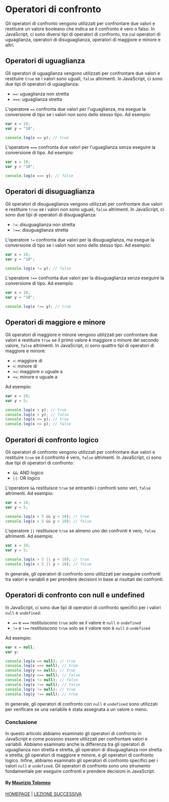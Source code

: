 # Operatori di confronto

Gli operatori di confronto vengono utilizzati per confrontare due valori e restituire un valore booleano che indica se il confronto è vero o falso. In JavaScript, ci sono diversi tipi di operatori di confronto, tra cui operatori di uguaglianza, operatori di disuguaglianza, operatori di maggiore e minore e altri.

## Operatori di uguaglianza

Gli operatori di uguaglianza vengono utilizzati per confrontare due valori e restituire `true` se i valori sono uguali, `false` altrimenti. In JavaScript, ci sono due tipi di operatori di uguaglianza:

- `==`: uguaglianza non stretta
- `===`: uguaglianza stretta

L'operatore `==` confronta due valori per l'uguaglianza, ma esegue la conversione di tipo se i valori non sono dello stesso tipo. Ad esempio:

```javascript
var x = 10;
var y = "10";

console.log(x == y); // true
```

L'operatore `===` confronta due valori per l'uguaglianza senza eseguire la conversione di tipo. Ad esempio:

```javascript
var x = 10;
var y = "10";

console.log(x === y); // false
```

## Operatori di disuguaglianza

Gli operatori di disuguaglianza vengono utilizzati per confrontare due valori e restituire `true` se i valori non sono uguali, `false` altrimenti. In JavaScript, ci sono due tipi di operatori di disuguaglianza:

- `!=`: disuguaglianza non stretta
- `!==`: disuguaglianza stretta

L'operatore `!=` confronta due valori per la disuguaglianza, ma esegue la conversione di tipo se i valori non sono dello stesso tipo. Ad esempio:

```javascript
var x = 10;
var y = "10";

console.log(x != y); // false
```

L'operatore `!==` confronta due valori per la disuguaglianza senza eseguire la conversione di tipo. Ad esempio:

```javascript
var x = 10;
var y = "10";

console.log(x !== y); // true
```

## Operatori di maggiore e minore

Gli operatori di maggiore e minore vengono utilizzati per confrontare due valori e restituire `true` se il primo valore è maggiore o minore del secondo valore, `false` altrimenti. In JavaScript, ci sono quattro tipi di operatori di maggiore e minore:

- `>`: maggiore di
- `<`: minore di
- `>=`: maggiore o uguale a
- `<=`: minore o uguale a

Ad esempio:

```javascript
var x = 10;
var y = 5;

console.log(x > y); // true
console.log(x < y); // false
console.log(x >= y); // true
console.log(x <= y); // false
```

## Operatori di confronto logico

Gli operatori di confronto vengono utilizzati per confrontare due valori e restituire `true` se il confronto è vero, `false` altrimenti. In JavaScript, ci sono due tipi di operatori di confronto:

- `&&`: AND logico
- `||`: OR logico

L'operatore `&&` restituisce `true` se entrambi i confronti sono veri, `false` altrimenti. Ad esempio:

```javascript
var x = 10;
var y = 5;

console.log(x > 5 && y < 10); // true
console.log(x > 5 && y > 10); // false
```

L'operatore `||` restituisce `true` se almeno uno dei confronti è vero, `false` altrimenti. Ad esempio:

```javascript
var x = 10;
var y = 5;

console.log(x > 5 || y < 10); // true
console.log(x < 5 || y > 10); // false
```

In generale, gli operatori di confronto sono utilizzati per eseguire confronti tra valori e variabili e per prendere decisioni in base ai risultati dei confronti.

## Operatori di confronto con null e undefined

In JavaScript, ci sono due tipi di operatori di confronto specifici per i valori `null` e `undefined`:

- `==` e `===` restituiscono `true` solo se il valore è `null` o `undefined`
- `!=` e `!==` restituiscono `true` solo se il valore non è `null` o `undefined`

Ad esempio:

```javascript
var x = null;
var y;

console.log(x == null); // true
console.log(x === null); // true
console.log(y == null); // true
console.log(y === null); // false
console.log(x != null); // false
console.log(x !== null); // false
console.log(y != null); // true
console.log(y !== null); // true
```

In generale, gli operatori di confronto con `null` e `undefined` sono utilizzati per verificare se una variabile è stata assegnata a un valore o meno.

### Conclusione

In questo articolo abbiamo esaminato gli operatori di confronto in JavaScript e come possono essere utilizzati per confrontare valori e variabili. Abbiamo esaminato anche la differenza tra gli operatori di uguaglianza non stretta e stretta, gli operatori di disuguaglianza non stretta e stretta, gli operatori di maggiore e minore, e gli operatori di confronto logico. Infine, abbiamo esaminato gli operatori di confronto specifici per i valori `null` e `undefined`. Gli operatori di confronto sono uno strumento fondamentale per eseguire confronti e prendere decisioni in JavaScript.

#### By [Maurizio Tolomeo](https://github.com/moris88)

[HOMEPAGE](https://moris88.github.io/formazione-javascript/) | [LEZIONE SUCCESSIVA](https://moris88.github.io/formazione-javascript/lezioni/lezione10)
